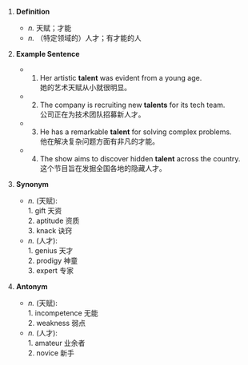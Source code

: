 1. **Definition**  
	- *n.* 天赋；才能  
	- *n.* （特定领域的）人才；有才能的人  

2. **Example Sentence**  
	- 1. Her artistic **talent** was evident from a young age.  
			她的艺术天赋从小就很明显。  
	- 2. The company is recruiting new **talents** for its tech team.  
			公司正在为技术团队招募新人才。  
	- 3. He has a remarkable **talent** for solving complex problems.  
			他在解决复杂问题方面有非凡的才能。  
	- 4. The show aims to discover hidden **talent** across the country.  
			这个节目旨在发掘全国各地的隐藏人才。  

3. **Synonym**  
	- *n.* (天赋):  
			1. gift 天资  
			2. aptitude 资质  
			3. knack 诀窍  
	- *n.* (人才):  
			1. genius 天才  
			2. prodigy 神童  
			3. expert 专家  

4. **Antonym**  
	- *n.* (天赋):  
			1. incompetence 无能  
			2. weakness 弱点  
	- *n.* (人才):  
			1. amateur 业余者  
			2. novice 新手  